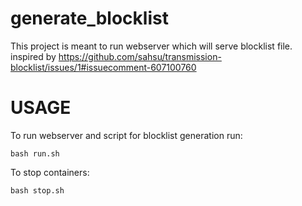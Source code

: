 # generate_blocklist

This project is meant to run webserver which will serve blocklist file. inspired by https://github.com/sahsu/transmission-blocklist/issues/1#issuecomment-607100760

# USAGE
To run webserver and script for blocklist generation run:    

```
bash run.sh
```

To stop containers:    
```
bash stop.sh
```
